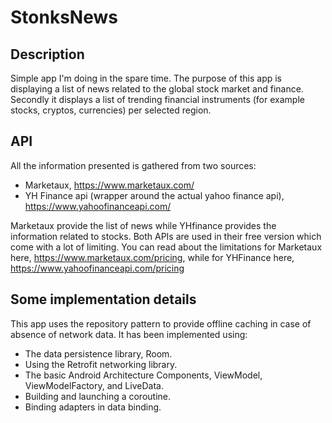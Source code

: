 # StonksNews

## Description

Simple app I'm doing in the spare time. The purpose of this app is displaying a list of news related to the global stock market and finance. 
Secondly it displays a list of trending financial instruments (for example stocks, cryptos, currencies) per selected region.

## API

All the information presented is gathered from two sources:
- Marketaux, https://www.marketaux.com/
- YH Finance api (wrapper around the actual yahoo finance api), https://www.yahoofinanceapi.com/

Marketaux provide the list of news while YHfinance provides the information related to stocks.
Both APIs are used in their free version which come with a lot of limiting. You can read about the limitations for Marketaux here, 
https://www.marketaux.com/pricing, while for YHFinance here, https://www.yahoofinanceapi.com/pricing

## Some implementation details
This app uses the repository pattern to provide offline caching in case of absence of network data.
It has been implemented using:
- The data persistence library, Room.
- Using the Retrofit networking library.
- The basic Android Architecture Components, ViewModel, ViewModelFactory, and LiveData.
- Building and launching a coroutine.
- Binding adapters in data binding.
